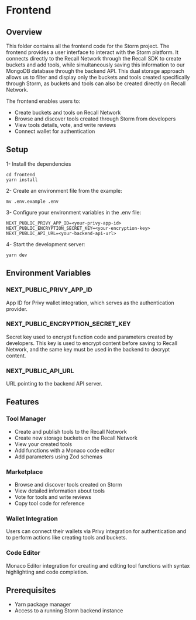 # Frontend

## Overview
This folder contains all the frontend code for the Storm project. The frontend provides a user interface to interact with the Storm platform. It connects directly to the Recall Network through the Recall SDK to create buckets and add tools, while simultaneously saving this information to our MongoDB database through the backend API. This dual storage approach allows us to filter and display only the buckets and tools created specifically through Storm, as buckets and tools can also be created directly on Recall Network.

The frontend enables users to:
- Create buckets and tools on Recall Network 
- Browse and discover tools created through Storm from developers
- View tools details, vote, and write reviews
- Connect wallet for authentication

## Setup

1- Install the dependencies

```
cd frontend
yarn install
```

2- Create an environment file from the example:

```
mv .env.example .env
```

3- Configure your environment variables in the .env file:

```
NEXT_PUBLIC_PRIVY_APP_ID=<your-privy-app-id>
NEXT_PUBLIC_ENCRYPTION_SECRET_KEY=<your-encryption-key>
NEXT_PUBLIC_API_URL=<your-backend-api-url>
```

4- Start the development server:

```
yarn dev
```

## Environment Variables

### NEXT_PUBLIC_PRIVY_APP_ID
App ID for Privy wallet integration, which serves as the authentication provider.

### NEXT_PUBLIC_ENCRYPTION_SECRET_KEY
Secret key used to encrypt function code and parameters created by developers. This key is used to encrypt content before saving to Recall Network, and the same key must be used in the backend to decrypt content.

### NEXT_PUBLIC_API_URL
URL pointing to the backend API server.

## Features

### Tool Manager
- Create and publish tools to the Recall Network
- Create new storage buckets on the Recall Network
- View your created tools
- Add functions with a Monaco code editor
- Add parameters using Zod schemas

### Marketplace
- Browse and discover tools created on Storm
- View detailed information about tools
- Vote for tools and write reviews
- Copy tool code for reference

### Wallet Integration
Users can connect their wallets via Privy integration for authentication and to perform actions like creating tools and buckets.

### Code Editor
Monaco Editor integration for creating and editing tool functions with syntax highlighting and code completion.

## Prerequisites
- Yarn package manager
- Access to a running Storm backend instance